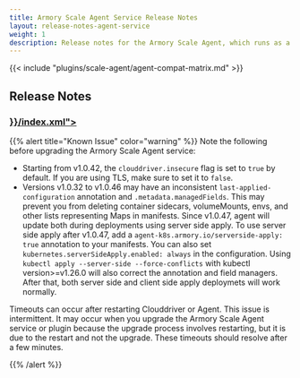```yaml
---
title: Armory Scale Agent Service Release Notes
layout: release-notes-agent-service
weight: 1
description: Release notes for the Armory Scale Agent, which runs as a service and keeps track of your Kubernetes cluster. It works together with the Armory Scale Agent Plugin.
---
```


{{< include "plugins/scale-agent/agent-compat-matrix.md" >}}

## Release Notes

<h3><a class="fas fa-rss" target="_blank" href="{{< ref "/plugins/scale-agent/release-notes/agent-service" >}}/index.xml"></a></h3>

{{% alert title="Known Issue" color="warning" %}}
Note the following before upgrading the Armory Scale Agent service:

- Starting from v1.0.42, the `clouddriver.insecure` flag is set to `true` by default. If you are using TLS, make sure to set it to `false`.
- Versions v1.0.32 to v1.0.46 may have an inconsistent `last-applied-configuration` annotation and `.metadata.managedFields`. This may prevent you from deleting container sidecars, volumeMounts, envs, and other lists representing Maps in manifests. Since v1.0.47, agent will update both during deployments using server side apply. To use server side apply after v1.0.47, add a `agent-k8s.armory.io/serverside-apply: true` annotation to your manifests. You can also set `kubernetes.serverSideApply.enabled: always` in the configuration. Using `kubectl apply --server-side --force-conflicts` with kubectl version>=v1.26.0 will also correct the annotation and field managers. After that, both server side and client side apply deploymets will work normally.


Timeouts can occur after restarting Clouddriver or Agent. This issue is intermittent. It may occur when you upgrade the Armory Scale Agent service or plugin because the upgrade process involves restarting, but it is due to the restart and not the upgrade. These timeouts should resolve after a few minutes.

{{% /alert %}}



